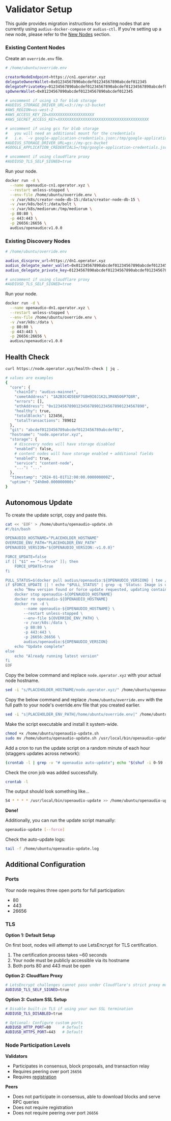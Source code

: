 # Validator Setup

This guide provides migration instructions for existing nodes that are currently using `audius-docker-compose` or `audius-ctl`. If you're setting up a new node, please refer to the [New Nodes](#new-nodes) section.

### Existing Content Nodes

Create an `override.env` file.

```bash
# /home/ubuntu/override.env

creatorNodeEndpoint=https://cn1.operator.xyz
delegateOwnerWallet=0x01234567890abcdef01234567890abcdef012345
delegatePrivateKey=01234567890abcdef01234567890abcdef01234567890abcdef01234567890ab
spOwnerWallet=0x01234567890abcdef01234567890abcdef012345

# uncomment if using s3 for blob storage
#AUDIUS_STORAGE_DRIVER_URL=s3://my-s3-bucket
#AWS_REGION=us-west-2
#AWS_ACCESS_KEY_ID=XXXXXXXXXXXXXXXXXXXX
#AWS_SECRET_ACCESS_KEY=XXXXXXXXXXXXXXXXXXXXXXXXXXXXXXXXXXXXXXXX

# uncomment if using gcs for blob storage
#   you will need an additional mount for the credentials
#   i.e. `-v google-application-credentials.json:/tmp/google-application-credentials.json`
#AUDIUS_STORAGE_DRIVER_URL=gs://my-gcs-bucket
#GOOGLE_APPLICATION_CREDENTIALS=/tmp/google-application-credentials.json

# uncomment if using cloudflare proxy
#AUDIUSD_TLS_SELF_SIGNED=true
```

Run your node.

```bash
docker run -d \
  --name openaudio-cn1.operator.xyz \
  --restart unless-stopped \
  --env-file /home/ubuntu/override.env \
  -v /var/k8s/creator-node-db-15:/data/creator-node-db-15 \
  -v /var/k8s/bolt:/data/bolt \
  -v /var/k8s/mediorum:/tmp/mediorum \
  -p 80:80 \
  -p 443:443 \
  -p 26656:26656 \
  audius/openaudio:v1.0.0
```

### Existing Discovery Nodes

```bash
# /home/ubuntu/override.env

audius_discprov_url=https://dn1.operator.xyz
audius_delegate_owner_wallet=0x01234567890abcdef01234567890abcdef012345
audius_delegate_private_key=01234567890abcdef01234567890abcdef01234567890abcdef01234567890ab

# uncomment if using cloudflare proxy
#AUDIUSD_TLS_SELF_SIGNED=true
```

Run your node.

```bash
docker run -d \
  --name openaudio-dn1.operator.xyz \
  --restart unless-stopped \
  --env-file /home/ubuntu/override.env \
  -v /var/k8s:/data \
  -p 80:80 \
  -p 443:443 \
  -p 26656:26656 \
  audius/openaudio:v1.0.0
```

## Health Check

```bash
curl https://node.operator.xyz/health-check | jq .

# values are examples
{
  "core": {
    "chainId": "audius-mainnet",
    "cometAddress": "1A2B3C4D5E6F7G8H9I0J1K2L3M4N5O6P7Q8R",
    "errors": [],
    "ethAddress": "0x1234567890123456789012345678901234567890",
    "healthy": true,
    "totalBlocks": 123456,
    "totalTransactions": 789012
  },
  "git": "abcdef0123456789abcdef0123456789abcdef01",
  "hostname": "node.operator.xyz", 
  "storage": {
    # discovery nodes will have storage disabled
    "enabled": false,
    # content nodes will have storage enabled + additional fields
    "enabled": true,
    "service": "content-node",
    "...": "..."
  },
  "timestamp": "2024-01-01T12:00:00.000000000Z",
  "uptime": "24h0m0.000000000s"
}
```

## Autonomous Update

To create the update script, copy and paste this.

```bash
cat << 'EOF' > /home/ubuntu/openaudio-update.sh
#!/bin/bash

OPENAUDIO_HOSTNAME="PLACEHOLDER_HOSTNAME"
OVERRIDE_ENV_PATH="PLACEHOLDER_ENV_PATH"
OPENAUDIO_VERSION="${OPENAUDIO_VERSION:-v1.0.0}"

FORCE_UPDATE=false
if [[ "$1" == "--force" ]]; then
    FORCE_UPDATE=true
fi

PULL_STATUS=$(docker pull audius/openaudio:${OPENAUDIO_VERSION} | tee /dev/stderr)
if $FORCE_UPDATE || ! echo "$PULL_STATUS" | grep -q 'Status: Image is up to date'; then
    echo "New version found or force update requested, updating container..."
    docker stop openaudio-${OPENAUDIO_HOSTNAME}
    docker rm openaudio-${OPENAUDIO_HOSTNAME}
    docker run -d \
        --name openaudio-${OPENAUDIO_HOSTNAME} \
        --restart unless-stopped \
        --env-file ${OVERRIDE_ENV_PATH} \
        -v /var/k8s:/data \
        -p 80:80 \
        -p 443:443 \
        -p 26656:26656 \
        audius/openaudio:${OPENAUDIO_VERSION}
    echo "Update complete"
else
    echo "Already running latest version"
fi
EOF
```

Copy the below command and replace `node.operator.xyz` with your actual node hostname.

```bash
sed -i "s/PLACEHOLDER_HOSTNAME/node.operator.xyz/" /home/ubuntu/openaudio-update.sh
```

Copy the below command and replace `/home/ubuntu/override.env` with the full path to your node's override.env file that you created earlier.

```bash
sed -i "s|PLACEHOLDER_ENV_PATH|/home/ubuntu/override.env|" /home/ubuntu/openaudio-update.sh
```

Make the script executable and install it system-wide.

```bash
chmod +x /home/ubuntu/openaudio-update.sh
sudo mv /home/ubuntu/openaudio-update.sh /usr/local/bin/openaudio-update
```

Add a cron to run the update script on a random minute of each hour (staggers updates across network):

```bash
(crontab -l | grep -v "# openaudio auto-update"; echo "$(shuf -i 0-59 -n 1) * * * * /usr/local/bin/openaudio-update >> /home/ubuntu/openaudio-update.log 2>&1 # openaudio auto-update") | crontab -
```

Check the cron job was added successfully.

```bash
crontab -l
```

The output should look something like...
```bash
54 * * * * /usr/local/bin/openaudio-update >> /home/ubuntu/openaudio-update.log 2>&1 # openaudio auto-update
```

**Done!**

Additionally, you can run the update script manually:

```bash
openaudio-update [--force]
```

Check the auto-update logs:

```bash
tail -f /home/ubuntu/openaudio-update.log
```

## Additional Configuration

### Ports

Your node requires three open ports for full participation:

- 80
- 443
- 26656

### TLS

**Option 1: Default Setup**

On first boot, nodes will attempt to use LetsEncrypt for TLS certification.

1. The certification process takes ~60 seconds
2. Your node must be publicly accessible via its hostname
3. Both ports 80 and 443 must be open

**Option 2: Cloudflare Proxy**

```bash
# LetsEncrypt challenges cannot pass under Cloudflare's strict proxy mode
AUDIUSD_TLS_SELF_SIGNED=true
```

**Option 3: Custom SSL Setup**
```bash
# Disable built-in TLS if using your own SSL termination
AUDIUSD_TLS_DISABLED=true

# Optional: Configure custom ports
AUDIUSD_HTTP_PORT=80     # Default
AUDIUSD_HTTPS_PORT=443   # Default
```

### Node Participation Levels

**Validators**
- Participates in consensus, block proposals, and transaction relay
- Requires peering over port `26656`
- Requires [registration](https://docs.audius.org/node-operator/setup/registration/)

**Peers**
- Does not participate in consensus, able to download blocks and serve RPC queries
- Does not require registration
- Does not require peering over port `26656`
